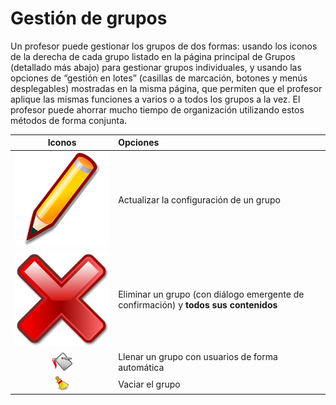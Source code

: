 # Gestión de grupos

Un profesor puede gestionar los grupos de dos formas: usando los iconos de la derecha de cada grupo listado en la página principal de Grupos \(detallado más abajo\) para gestionar grupos individuales, y usando las opciones de “gestión en lotes” \(casillas de marcación, botones y menús desplegables\) mostradas en la misma página, que permiten que el profesor aplique las mismas funciones a varios o a todos los grupos a la vez. El profesor puede ahorrar mucho tiempo de organización utilizando estos métodos de forma conjunta.

| Iconos | Opciones |
| :---: | :--- |
| ![](../../.gitbook/assets/graphics287%20%282%29.svg) | Actualizar la configuración de un grupo |
| ![](../../.gitbook/assets/images219%20%282%29.svg) | Eliminar un grupo \(con diálogo emergente de confirmación\) y **todos sus contenidos** |
| ![](../../.gitbook/assets/images220%20%284%29.png) | Llenar un grupo con usuarios de forma automática |
| ![](../../.gitbook/assets/graphics289%20%284%29.png) | Vaciar el grupo |

